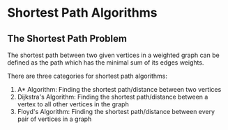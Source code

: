 # Shortest Path Algorithms

## The Shortest Path Problem
The shortest path between two given vertices in a weighted graph can be defined
as the path which has the minimal sum of its edges weights.

There are three categories for shortest path algorithms:
1. A* Algorithm: Finding the shortest path/distance between two vertices
2. Dijkstra's Algorithm: Finding the shortest path/distance between a vertex to all other vertices in 
the graph
3. Floyd's Algorithm: Finding the shortest path/distance between every pair of vertices in a graph 
